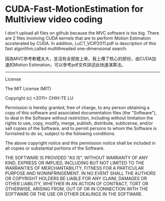 # CUDA-Fast-MotionEstimation for Multiview video coding

I don't upload all files on github because the MVC software is too big. There are 2 files involving CUDA kernels that are to perform Motion Estimation accelerated by CUDA. In addition, LuCT_VCIP2011.pdf is description of this fast algorithm,called multithreaded one-dimensional search.

因為MVC參考軟體太大，並沒有全部放上來，我上傳了核心的部份，由CUDA加速的Motion Estimation，可以參考pdf文件詳述此快速演算法。

------------------------------------------------
License

The MIT License (MIT)

Copyright (c) <2011> CHIH-TE LU

Permission is hereby granted, free of charge, to any person obtaining a copy of this software and associated documentation files (the "Software"), to deal in the Software without restriction, including without limitation the rights to use, copy, modify, merge, publish, distribute, sublicense, and/or sell copies of the Software, and to permit persons to whom the Software is furnished to do so, subject to the following conditions:

The above copyright notice and this permission notice shall be included in all copies or substantial portions of the Software.

THE SOFTWARE IS PROVIDED "AS IS", WITHOUT WARRANTY OF ANY KIND, EXPRESS OR IMPLIED, INCLUDING BUT NOT LIMITED TO THE WARRANTIES OF MERCHANTABILITY, FITNESS FOR A PARTICULAR PURPOSE AND NONINFRINGEMENT. IN NO EVENT SHALL THE AUTHORS OR COPYRIGHT HOLDERS BE LIABLE FOR ANY CLAIM, DAMAGES OR OTHER LIABILITY, WHETHER IN AN ACTION OF CONTRACT, TORT OR OTHERWISE, ARISING FROM, OUT OF OR IN CONNECTION WITH THE SOFTWARE OR THE USE OR OTHER DEALINGS IN THE SOFTWARE.
